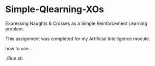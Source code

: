 Simple-Qlearning-XOs
====================

Expressing Naughts &amp; Crosses as a Simple Reinforcement Learning problem.

This assignment was completed for my Artificial Intelligence module.

how to use...

./Run.sh <numberOfRuns>
